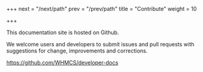 +++
next = "/next/path"
prev = "/prev/path"
title = "Contribute"
weight = 10

+++

This documentation site is hosted on Github.

We welcome users and developers to submit issues and pull requests with suggestions for change, improvements and corrections.

https://github.com/WHMCS/developer-docs

